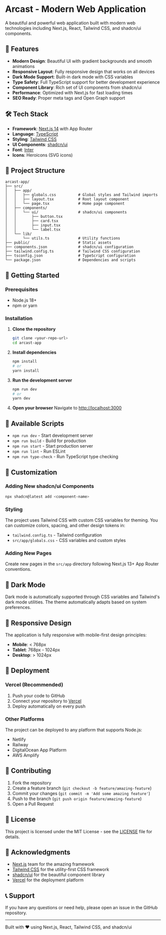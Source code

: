 # Arcast - Modern Web Application

A beautiful and powerful web application built with modern web technologies including Next.js, React, Tailwind CSS, and shadcn/ui components.

## 🚀 Features

- **Modern Design**: Beautiful UI with gradient backgrounds and smooth animations
- **Responsive Layout**: Fully responsive design that works on all devices
- **Dark Mode Support**: Built-in dark mode with CSS variables
- **Type Safety**: Full TypeScript support for better development experience
- **Component Library**: Rich set of UI components from shadcn/ui
- **Performance**: Optimized with Next.js for fast loading times
- **SEO Ready**: Proper meta tags and Open Graph support

## 🛠️ Tech Stack

- **Framework**: [Next.js 14](https://nextjs.org/) with App Router
- **Language**: [TypeScript](https://www.typescriptlang.org/)
- **Styling**: [Tailwind CSS](https://tailwindcss.com/)
- **UI Components**: [shadcn/ui](https://ui.shadcn.com/)
- **Font**: [Inter](https://fonts.google.com/specimen/Inter)
- **Icons**: Heroicons (SVG icons)

## 📁 Project Structure

```
arcast-app/
├── src/
│   ├── app/
│   │   ├── globals.css          # Global styles and Tailwind imports
│   │   ├── layout.tsx           # Root layout component
│   │   └── page.tsx             # Home page component
│   ├── components/
│   │   └── ui/                  # shadcn/ui components
│   │       ├── button.tsx
│   │       ├── card.tsx
│   │       ├── input.tsx
│   │       └── label.tsx
│   └── lib/
│       └── utils.ts             # Utility functions
├── public/                      # Static assets
├── components.json              # shadcn/ui configuration
├── tailwind.config.ts           # Tailwind CSS configuration
├── tsconfig.json                # TypeScript configuration
└── package.json                 # Dependencies and scripts
```

## 🚀 Getting Started

### Prerequisites

- Node.js 18+ 
- npm or yarn

### Installation

1. **Clone the repository**
   ```bash
   git clone <your-repo-url>
   cd arcast-app
   ```

2. **Install dependencies**
   ```bash
   npm install
   # or
   yarn install
   ```

3. **Run the development server**
   ```bash
   npm run dev
   # or
   yarn dev
   ```

4. **Open your browser**
   Navigate to [http://localhost:3000](http://localhost:3000)

## 📱 Available Scripts

- `npm run dev` - Start development server
- `npm run build` - Build for production
- `npm run start` - Start production server
- `npm run lint` - Run ESLint
- `npm run type-check` - Run TypeScript type checking

## 🎨 Customization

### Adding New shadcn/ui Components

```bash
npx shadcn@latest add <component-name>
```

### Styling

The project uses Tailwind CSS with custom CSS variables for theming. You can customize colors, spacing, and other design tokens in:

- `tailwind.config.ts` - Tailwind configuration
- `src/app/globals.css` - CSS variables and custom styles

### Adding New Pages

Create new pages in the `src/app` directory following Next.js 13+ App Router conventions.

## 🌙 Dark Mode

Dark mode is automatically supported through CSS variables and Tailwind's dark mode utilities. The theme automatically adapts based on system preferences.

## 📱 Responsive Design

The application is fully responsive with mobile-first design principles:

- **Mobile**: < 768px
- **Tablet**: 768px - 1024px  
- **Desktop**: > 1024px

## 🚀 Deployment

### Vercel (Recommended)

1. Push your code to GitHub
2. Connect your repository to [Vercel](https://vercel.com)
3. Deploy automatically on every push

### Other Platforms

The project can be deployed to any platform that supports Node.js:

- Netlify
- Railway
- DigitalOcean App Platform
- AWS Amplify

## 🤝 Contributing

1. Fork the repository
2. Create a feature branch (`git checkout -b feature/amazing-feature`)
3. Commit your changes (`git commit -m 'Add some amazing feature'`)
4. Push to the branch (`git push origin feature/amazing-feature`)
5. Open a Pull Request

## 📄 License

This project is licensed under the MIT License - see the [LICENSE](LICENSE) file for details.

## 🙏 Acknowledgments

- [Next.js](https://nextjs.org/) team for the amazing framework
- [Tailwind CSS](https://tailwindcss.com/) for the utility-first CSS framework
- [shadcn/ui](https://ui.shadcn.com/) for the beautiful component library
- [Vercel](https://vercel.com) for the deployment platform

## 📞 Support

If you have any questions or need help, please open an issue in the GitHub repository.

---

Built with ❤️ using Next.js, React, Tailwind CSS, and shadcn/ui
